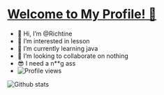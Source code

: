 # [Welcome to My Profile! 👋](https://richtine.xyz)
- 👋 Hi, I’m @Richtine<br>
- 👀 I’m interested in lesson<br>
- 🌱 I’m currently learning java<br>
- 💞️ I’m looking to collaborate on nothing<br>
- 😎 I need a n**g ass <br>
- ![Profile views](https://gpvc.arturio.dev/Richtine)



![Github stats](https://github-readme-stats.vercel.app/api?username=Richtine&show_icons=true&theme=radical)

